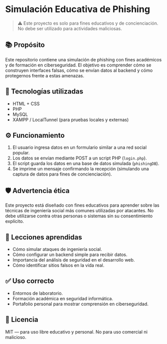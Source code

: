 # Simulación Educativa de Phishing

> ⚠️ Este proyecto es solo para fines educativos y de concienciación. No debe ser utilizado para actividades maliciosas.

## 📚 Propósito

Este repositorio contiene una simulación de phishing con fines académicos y de formación en ciberseguridad. El objetivo es comprender cómo se construyen interfaces falsas, cómo se envían datos al backend y cómo protegernos frente a estas amenazas.

## 🧰 Tecnologías utilizadas

- HTML + CSS
- PHP
- MySQL
- XAMPP / LocalTunnel (para pruebas locales y externas)

## ⚙️ Funcionamiento

1. El usuario ingresa datos en un formulario similar a una red social popular.
2. Los datos se envían mediante POST a un script PHP (`login.php`).
3. El script guarda los datos en una base de datos simulada (`phishingDB`).
4. Se imprime un mensaje confirmando la recepción (simulando una captura de datos para fines de concienciación).

## 🛡️ Advertencia ética

Este proyecto está diseñado con fines educativos para aprender sobre las técnicas de ingeniería social más comunes utilizadas por atacantes. No debe utilizarse contra otras personas o sistemas sin su consentimiento explícito.

## 🧠 Lecciones aprendidas

- Cómo simular ataques de ingeniería social.
- Cómo configurar un backend simple para recibir datos.
- Importancia del análisis de seguridad en el desarrollo web.
- Cómo identificar sitios falsos en la vida real.

## ✅ Uso correcto

- Entornos de laboratorio.
- Formación académica en seguridad informática.
- Portafolio personal para mostrar comprensión en ciberseguridad.

## 📄 Licencia

MIT — para uso libre educativo y personal. No para uso comercial ni malicioso.
